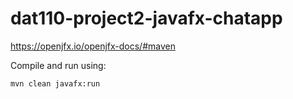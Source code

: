 # dat110-project2-javafx-chatapp

https://openjfx.io/openjfx-docs/#maven

Compile and run using:

```
mvn clean javafx:run
```